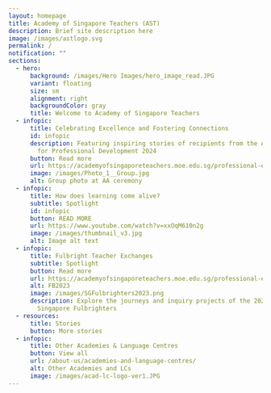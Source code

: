```yaml
---
layout: homepage
title: Academy of Singapore Teachers (AST)
description: Brief site description here
image: /images/astlogo.svg
permalink: /
notification: ""
sections:
  - hero:
      background: /images/Hero Images/hero_image_read.JPG
      variant: floating
      size: sm
      alignment: right
      backgroundColor: gray
      title: Welcome to Academy of Singapore Teachers
  - infopic:
      title: Celebrating Excellence and Fostering Connections
      id: infopic
      description: Featuring inspiring stories of recipients from the Academy Awards
        for Professional Development 2024
      button: Read more
      url: https://academyofsingaporeteachers.moe.edu.sg/professional-excellence/academy-awards/aa-stories/
      image: /images/Photo_1__Group.jpg
      alt: Group photo at AA ceremony
  - infopic:
      title: How does learning come alive?
      subtitle: Spotlight
      id: infopic
      button: READ MORE
      url: https://www.youtube.com/watch?v=xxOqM610n2g
      image: /images/thumbnail_v3.jpg
      alt: Image alt text
  - infopic:
      title: Fulbright Teacher Exchanges
      subtitle: Spotlight
      button: Read more
      url: https://academyofsingaporeteachers.moe.edu.sg/professional-excellence/international-awards/da-in-teaching-program/
      alt: FB2023
      image: /images/SGFulbrighters2023.png
      description: Explore the journeys and inquiry projects of the 2022 - 2023
        Singapore Fulbrighters
  - resources:
      title: Stories
      button: More stories
  - infopic:
      title: Other Academies & Language Centres
      button: View all
      url: /about-us/academies-and-language-centres/
      alt: Other Academies and LCs
      image: /images/acad-lc-logo-ver1.JPG
---
```

